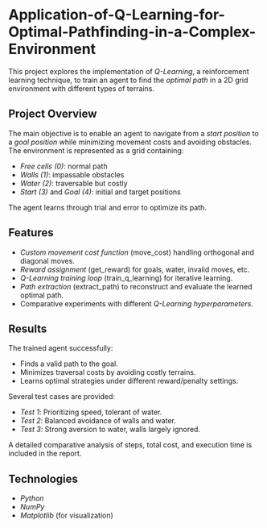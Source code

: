 # Application-of-Q-Learning-for-Optimal-Pathfinding-in-a-Complex-Environment

This project explores the implementation of *Q-Learning*, a reinforcement learning technique, to train an agent to find the *optimal path* in a 2D grid environment with different types of terrains.

##  Project Overview
The main objective is to enable an agent to navigate from a *start position* to a *goal position* while minimizing movement costs and avoiding obstacles.  
The environment is represented as a grid containing:
- *Free cells (0)*: normal path
- *Walls (1)*: impassable obstacles
- *Water (2)*: traversable but costly
- *Start (3)* and *Goal (4)*: initial and target positions

The agent learns through trial and error to optimize its path.

##  Features
- *Custom movement cost function* (move_cost) handling orthogonal and diagonal moves.
- *Reward assignment* (get_reward) for goals, water, invalid moves, etc.
- *Q-Learning training loop* (train_q_learning) for iterative learning.
- *Path extraction* (extract_path) to reconstruct and evaluate the learned optimal path.
- Comparative experiments with different *Q-Learning hyperparameters*.

##  Results
The trained agent successfully:
- Finds a valid path to the goal.
- Minimizes traversal costs by avoiding costly terrains.
- Learns optimal strategies under different reward/penalty settings.

Several test cases are provided:
- *Test 1*: Prioritizing speed, tolerant of water.
- *Test 2*: Balanced avoidance of walls and water.
- *Test 3*: Strong aversion to water, walls largely ignored.

A detailed comparative analysis of steps, total cost, and execution time is included in the report.

##  Technologies
- *Python*
- *NumPy*
- *Matplotlib* (for visualization)
